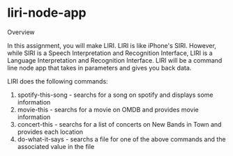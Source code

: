 # liri-node-app

Overview

In this assignment, you will make LIRI. LIRI is like iPhone's SIRI. However, while SIRI is a Speech Interpretation and Recognition Interface, LIRI is a Language Interpretation and Recognition Interface. LIRI will be a command line node app that takes in parameters and gives you back data.

LIRI does the following commands:

1) spotify-this-song - searchs for a song on spotify and displays some information
2) movie-this - searchs for a movie on OMDB and provides movie information
3) concert-this - searchs for a list of concerts on New Bands in Town and provides each location
4) do-what-it-says - searchs a file for one of the above commands and the associated value in the file
